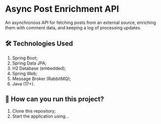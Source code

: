 # Async Post Enrichment API
An asynchronous API for fetching posts from an external source, enriching them with comment data, and keeping a log of processing updates.

## 🛠️ Technologies Used
1. Spring Boot;
2. Spring Data JPA;
3. H2 Database (embedded);
4. Spring Web;
5. Message Broker (RabbitMQ);
6. Java (17+).

## 🏃 How can you run this project?
1. Clone this repository;
2. Start the application using...
